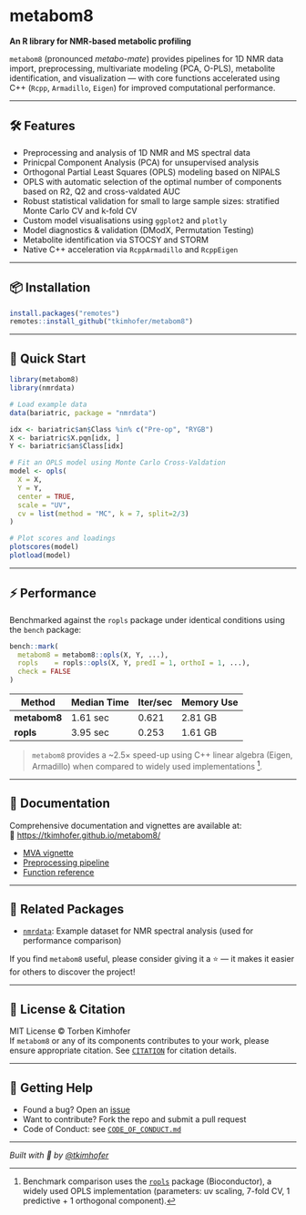 
# metabom8 

**An R library for NMR-based metabolic profiling**  

`metabom8` (pronounced *metabo-mate*) provides pipelines for 1D NMR data import, preprocessing, multivariate modeling (PCA, O-PLS), metabolite identification, and visualization — with core functions accelerated using C++ (`Rcpp`, `Armadillo`, `Eigen`) for improved computational performance.

---

## 🛠️ Features

- Preprocessing and analysis of 1D NMR and MS spectral data
- Prinicpal Component Analysis (PCA) for unsupervised analysis 
- Orthogonal Partial Least Squares (OPLS) modeling based on NIPALS
- OPLS with automatic selection of the optimal number of components based on R2, Q2 and cross-valdated AUC
- Robust statistical validation for small to large sample sizes: stratified Monte Carlo CV and k-fold CV
- Custom model visualisations using `ggplot2` and `plotly`
- Model diagnostics & validation (DModX, Permutation Testing)
- Metabolite identification via STOCSY and STORM
- Native C++ acceleration via `RcppArmadillo` and `RcppEigen`

---

## 📦 Installation

```r
install.packages("remotes")
remotes::install_github("tkimhofer/metabom8")
```

---

## 🚀 Quick Start

```r
library(metabom8)
library(nmrdata)

# Load example data
data(bariatric, package = "nmrdata")

idx <- bariatric$an$Class %in% c("Pre-op", "RYGB")
X <- bariatric$X.pqn[idx, ]
Y <- bariatric$an$Class[idx]

# Fit an OPLS model using Monte Carlo Cross-Valdation
model <- opls(
  X = X,
  Y = Y,
  center = TRUE,
  scale = "UV",
  cv = list(method = "MC", k = 7, split=2/3)
)

# Plot scores and loadings
plotscores(model)
plotload(model)
```

---

## ⚡ Performance

Benchmarked against the `ropls` package under identical conditions using the `bench` package:

```r
bench::mark(
  metabom8 = metabom8::opls(X, Y, ...),
  ropls    = ropls::opls(X, Y, predI = 1, orthoI = 1, ...),
  check = FALSE
)
```

| Method     | Median Time | Iter/sec | Memory Use |
|------------|-------------|----------|------------|
| **metabom8** | 1.61 sec     | 0.621    | 2.81 GB     |
| **ropls**    | 3.95 sec     | 0.253    | 1.61 GB     |

> `metabom8` provides a ~2.5× speed-up using C++ linear algebra (Eigen, Armadillo) when compared to widely used implementations [^1].

[^1]: Benchmark comparison uses the [`ropls`](https://bioconductor.org/packages/ropls) package (Bioconductor), a widely used OPLS implementation (parameters: uv scaling, 7-fold CV, 1 predictive + 1 orthogonal component).
---

## 📘 Documentation

Comprehensive documentation and vignettes are available at:  
🔗 https://tkimhofer.github.io/metabom8/

- [MVA vignette](https://tkimhofer.github.io/metabom8/articles/MVA.html)
- [Preprocessing pipeline](https://tkimhofer.github.io/metabom8/articles/PreProc.html)
- [Function reference](https://tkimhofer.github.io/metabom8/reference/)

---

## 🔗 Related Packages

- [`nmrdata`](https://github.com/tkimhofer/nmrdata): Example dataset for NMR spectral analysis (used for performance comparison)
  
If you find `metabom8` useful, please consider giving it a ⭐ — it makes it easier for others to discover the project!

---

## 📝 License & Citation

MIT License © Torben Kimhofer  
If `metabom8` or any of its components contributes to your work, please ensure appropriate citation. See [`CITATION`](https://github.com/tkimhofer/metabom8/blob/master/inst/CITATION) for citation details.

---

## 🙋 Getting Help

- Found a bug? Open an [issue](https://github.com/tkimhofer/metabom8/issues)
- Want to contribute? Fork the repo and submit a pull request
- Code of Conduct: see [`CODE_OF_CONDUCT.md`](https://github.com/tkimhofer/metabom8/blob/master/CODE_OF_CONDUCT.md)

---

*Built with 💙 by [@tkimhofer](https://github.com/tkimhofer)*

